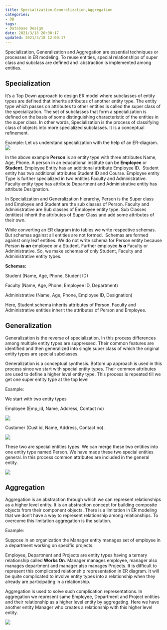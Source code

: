 ```yaml
---
title: Specialization,Generalization,Aggregation
categories:
- DB
tags:
- Database Design
date: 2021/3/18 20:00:17
updated: 2021/3/18 12:00:17
---
```


Specialization, Generalization and Aggregation are essential techniques or processes in ER modeling. To reuse entities, special relationships of super class and subclass are defined and  abstraction is implemented among entities.

Specialization
--------------

It’s a Top Down approach to design ER model where subclasses of entity types are defined that inherits attributes of another entity type. The entity type which passes on attributes to other entities is called the super class of the specialization. The set of subclasses that form a specialization is defined on the basis of some distinguishing characteristic of the entities in the super class. In other words, Specialization is the process of classifying class of objects into more specialized subclasses. It is a conceptual refinement. 

Example: 
Let us understand specialization with the help of an ER-diagram. 
![](https://gitee.com/gaoyi-ai/image-bed/raw/master/images/Generalization.png)

In the above example **Person** is an entity type with three attributes Name, Age, Phone. A person in an educational institute can be **Employee** or **Student**. Employee Entity has an additional attribute Employee ID.  Student entity has two additional attributes Student ID and Course. Employee entity Type is further specialized in two entities Faculty and Administrative. Faculty entity type has attribute Department and Administrative entity has attribute Designation.

In Specialization and Generalization hierarchy, Person is the Super class and Employee and Student are the sub classes of Person. Faculty and Administrative are Sub classes of Employee entity type. Sub Classes (entities) inherit the attributes of Super Class and add some attributes of their own.

While converting an ER diagram into tables we write respective schemas. But schemas against all entities are not formed.  Schemas are formed against only leaf entities. We do not write schema for Person entity because Person **_is an_** employee or a Student. Further employee **_is a_** Faculty or Administrative. So, we make schemas of only Student, Faculty and Administrative entity types.

**Schemas:**

Student (Name, Age, Phone, Student ID)

Faculty (Name, Age, Phone, Employee ID, Department)

Administrative (Name, Age, Phone, Employee ID, Designation)

Here, Student schema inherits attributes of Person. Faculty and Administrative entities inherit the attributes of Person and Employee.

Generalization
--------------

Generalization is the reverse of specialization. In this process differences among multiple entity types are suppressed. Their common features are identified and then generalized into single super class of which the original entity types are special subclasses.

Generalization is a conceptual synthesis. Bottom up approach is used in this process since we start with special entity types. Their common attributes are used to define a higher level entity type. This process is repeated till we get one super entity type at the top level

Example:

We start with two entity types

Employee (Emp_id, Name, Address, Contact no)

![](https://gitee.com/gaoyi-ai/image-bed/raw/master/images/Specialization-Employee.png)

Customer (Cust id, Name, Address, Contact no).

![](https://gitee.com/gaoyi-ai/image-bed/raw/master/images/Specialization-Customer.png)

These two are special entities types. We can merge these two entities into one entity type named Person. We have made these two special entities general. In this process common attributes are included in the general entity.

![](https://gitee.com/gaoyi-ai/image-bed/raw/master/images/Specialization-Customer.png)

Aggregation
-----------

Aggregation is an abstraction through which we can represent relationships as a higher level entity. It is an abstraction concept for building composite objects from their component objects. There is a limitation in ER modeling that we don’t have a way to represent relationship among relationships. To overcome this limitation aggregation is the solution.

Example:

Suppose in an organization the Manager entity manages set of employee in a department working on specific projects.

Employee, Department and Projects are entity types having a ternary relationship called **Works On**. Manager manages employee, manager also manages department and manager also manages Projects. It is difficult to represent this complicated relationship representation in ER diagram. It will be quite complicated to involve entity types into a relationship when they already are participating in a relationship.

Aggregation is used to solve such complication representations. In aggregation we represent same Employee, Department and Project entities and their relationship as a higher level entity by aggregating. Here we have another entity Manager who creates a relationship with this higher level entity.

![](https://gitee.com/gaoyi-ai/image-bed/raw/master/images/Aggregation.png)